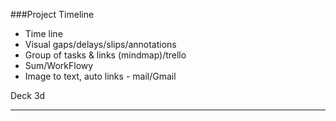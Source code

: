 ###Project Timeline

* Time line
* Visual gaps/delays/slips/annotations
* Group of tasks & links (mindmap)/trello
* Sum/WorkFlowy
* Image to text, auto links - mail/Gmail


Deck 3d

---
